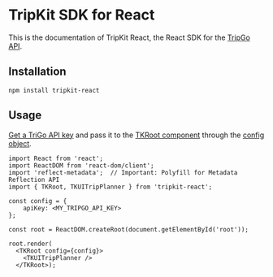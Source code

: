 # TripKit SDK for React

This is the documentation of TripKit React, the React SDK for the [TripGo API](https://developer.tripgo.com).

## Installation

```
npm install tripkit-react
```


## Usage

[Get a TriGo API key](https://tripgo.3scale.net/signup?plan_ids[]=2357356192718) and pass it to the
[TKRoot component](reference/#/Components%20API/TKRoot) through the [config object](reference/#/Model/TKUIConfig).


```
import React from 'react';
import ReactDOM from 'react-dom/client';
import 'reflect-metadata';  // Important: Polyfill for Metadata Reflection API
import { TKRoot, TKUITripPlanner } from 'tripkit-react';

const config = {
    apiKey: <MY_TRIPGO_API_KEY>
};

const root = ReactDOM.createRoot(document.getElementById('root'));

root.render(
  <TKRoot config={config}>
    <TKUITripPlanner />
  </TKRoot>);
```